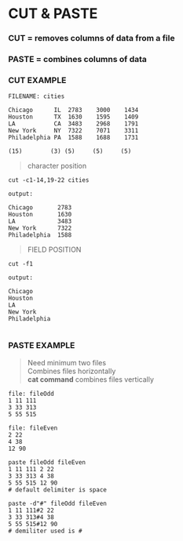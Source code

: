 # CUT & PASTE

### CUT = removes columns of data from a file

### PASTE = combines columns of data

### CUT EXAMPLE

```
FILENAME: cities

Chicago      IL  2783    3000    1434
Houston      TX  1630    1595    1409
LA           CA  3483    2968    1791
New York     NY  7322    7071    3311
Philadelphia PA  1588    1688    1731

(15)        (3) (5)     (5)     (5)
```

> character position

```
cut -c1-14,19-22 cities

output:

Chicago       2783
Houston       1630
LA            3483
New York      7322
Philadelphia  1588

```

> FIELD POSITION

```
cut -f1

output:

Chicago
Houston
LA
New York
Philadelphia


```

### PASTE EXAMPLE

> Need minimum two files  
> Combines files horizontally  
> <b>cat command</b> combines files vertically

```
file: fileOdd
1 11 111
3 33 313
5 55 515

file: fileEven
2 22
4 38
12 90

paste fileOdd fileEven
1 11 111 2 22
3 33 313 4 38
5 55 515 12 90
# default delimiter is space

paste -d"#" fileOdd fileEven
1 11 111#2 22
3 33 313#4 38
5 55 515#12 90
# demiliter used is #
```
